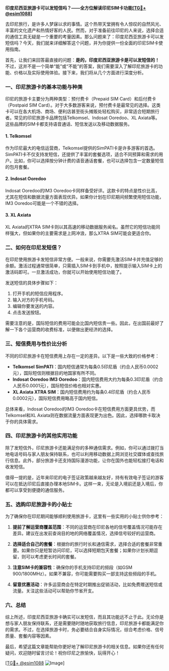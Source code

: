 **印度尼西亚旅游卡可以发短信吗？——全方位解读印尼SIM卡功能[[TG💪+ @esim1088](https://t.me/s/esim1088)]**

去印尼旅行，是许多人梦寐以求的事情。这个热带天堂拥有令人惊叹的自然风光、丰富的文化遗产和热情好客的人民。然而，对于准备前往印尼的人来说，选择合适的通信工具无疑是一个重要的考量因素。那么问题来了：印度尼西亚旅游卡可以发短信吗？今天，我们就来详细解答这个问题，并为你提供一份全面的印尼SIM卡使用指南。

首先，让我们来回答最直接的问题：**是的，印度尼西亚旅游卡是可以发短信的！** 不过，这并不是一个简单“能”或“不能”的答案，我们需要深入了解印尼旅游卡的功能、价格以及实际使用体验。接下来，我们将从几个方面进行深度分析。

### **一、印尼旅游卡的基本功能与种类**

印尼的旅游卡主要分为两种类型：预付费卡（Prepaid SIM Card）和后付费卡（Postpaid SIM Card）。对于大多数游客来说，预付费卡是最常见的选择。这类卡可以在各大机场、商场、便利店甚至街头摊贩处轻松购买，非常适合短期旅行者。常见的印尼旅游卡品牌包括Telkomsel、Indosat Ooredoo、XL Axiata等。这些品牌的SIM卡都支持语音通话、短信发送以及移动数据服务。

#### **1. Telkomsel**
作为印尼最大的电信运营商，Telkomsel提供的SimPATI卡是许多游客的首选。SimPATI卡不仅支持发短信，还提供了丰富的套餐选项，适合不同预算和需求的用户。比如，你可以选择按分钟计费的语音通话套餐，也可以选择包含一定数量短信的包月套餐。

#### **2. Indosat Ooredoo**
Indosat Ooredoo的IM3 Ooredoo卡同样备受好评。这款卡的特点是性价比高，尤其在短信和数据流量方面表现优异。如果你计划在印尼期间频繁使用短信功能，IM3 Ooredoo可能是一个不错的选择。

#### **3. XL Axiata**
XL Axiata的XTRA SIM卡则以其高速的移动数据服务闻名。虽然它的短信功能同样强大，但如果你的主要需求是上网冲浪，那么XTRA SIM可能会更适合你。

### **二、如何在印尼发短信？**

在印尼使用旅游卡发短信非常方便。一般来说，你需要先激活SIM卡并充值足够的余额。激活过程通常很简单，只需插入SIM卡到手机中，按照提示输入SIM卡上的激活码即可。一旦激活成功，你就可以开始使用短信功能了。

发送短信的具体步骤如下：
1. 打开手机的短信应用程序。
2. 输入对方的手机号码。
3. 编辑你要发送的内容。
4. 点击发送按钮。

需要注意的是，国际短信的费用可能会比国内短信贵一些。因此，在出国前最好了解一下各个运营商的收费标准，以便做出更经济的选择。

### **三、短信费用与性价比分析**

不同的印尼旅游卡在短信费用上存在一定的差异。以下是一些大致的价格参考：

- **Telkomsel SimPATI**：国内短信通常为每条0.5印尼盾（约合人民币0.0002元），国际短信则根据目的地国家有所不同。
- **Indosat Ooredoo IM3 Ooredoo**：国内短信费用大约为每条0.3印尼盾（约合人民币0.0001元），国际短信价格也相对实惠。
- **XL Axiata XTRA SIM**：国内短信费用约为每条0.4印尼盾（约合人民币0.0002元），国际短信费用略高于国内短信。

总体来看，Indosat Ooredoo的IM3 Ooredoo卡在短信费用方面更具优势，而Telkomsel和XL Axiata则在数据流量方面表现更为出色。因此，选择哪款卡取决于你的具体需求。

### **四、印尼旅游卡的其他实用功能**

除了发短信外，印尼旅游卡还能满足你的多种通信需求。例如，你可以通过拨打当地电话号码与家人朋友保持联系，也可以利用移动数据上网浏览社交媒体或查找旅行信息。此外，部分旅游卡还支持国际漫游功能，让你在国外也能轻松接打电话和收发短信。

值得一提的是，近年来印尼的电子签证政策越来越友好，持有有效电子签证的游客可以在抵达印尼后直接办理本地SIM卡。这样一来，无论是入境前还是入境后，你都可以享受到便捷的通信服务。

### **五、选购印尼旅游卡的小贴士**

为了确保你在印尼期间能够顺利使用旅游卡，这里有一些实用的小贴士供你参考：

1. **提前了解运营商覆盖范围**：不同的运营商在印尼各地的信号覆盖情况可能存在差异。建议在出发前查询目的地的网络覆盖情况，选择信号较好的运营商。
   
2. **选择适合自己的套餐**：根据你的旅行时长和通信需求，选择合适的套餐非常重要。如果你只是短暂访问印尼，可以选择短期包天套餐；如果你计划长期逗留，则可以考虑更长时间的套餐。

3. **注意SIM卡的兼容性**：确保你的手机支持印尼的频段（如GSM 900/1800MHz）。如果不兼容，你可能需要购买一部支持这些频段的手机。

4. **留意优惠活动**：许多运营商会在特定时期推出促销活动，比如免费赠送短信或流量。关注这些活动可以帮助你节省开支。

### **六、总结**

综上所述，印度尼西亚旅游卡确实可以发短信，而且其功能远不止于此。无论你是想与家人朋友保持联系，还是需要随时随地获取旅行信息，印尼旅游卡都能满足你的需求。不过，在选择旅游卡时，务必要结合自身实际情况，综合考虑价格、信号质量、套餐内容等因素。

最后，希望这篇文章能帮助你更好地了解印尼旅游卡的相关信息。如果你还有任何疑问，欢迎随时留言讨论！祝你印尼之旅愉快，玩得开心！

[[TG💪+ @esim1088](https://t.me/s/esim1088) ![Image](https://i.postimg.cc/4NQfJmqS/Snipaste-2025-05-13-00-14-12.png)]